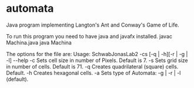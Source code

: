 # automata
Java program implementing Langton's Ant and Conway's Game of Life.

To run this program you need to have java and javafx installed.
javac Machina.java
java Machina 

The options for the file are:
Usage: SchwabJonasLab2 -cs [-q | -h][-r | -g | -l] --help
 -c  Sets cell size in number of Pixels. Default is 7.
 -s  Sets grid size in number of cells. Default is 71.
 -q  Creates quadrilateral (square) cells. Default.
 -h  Creates hexagonal cells.
 -a  Sets type of Automata: -g | -r | -l (default).
